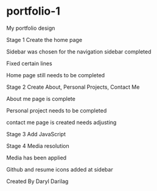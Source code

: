 # portfolio-1
My portfolio design 

Stage 1 Create the home page

Sidebar was chosen for the navigation
sidebar completed

Fixed certain lines

Home page still needs to be completed

Stage 2 Create About, Personal Projects, Contact Me

About me page is complete

Personal project needs to be completed

contact me page is created needs adjusting


Stage 3 Add JavaScript


Stage 4 Media resolution

Media has been applied 


Github and resume icons added at sidebar


Created By Daryl Darilag
